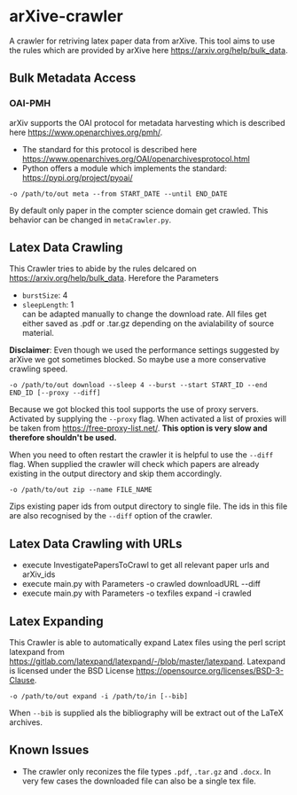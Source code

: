 # arXive-crawler

A crawler for retriving latex paper data from arXive. This tool aims to use the rules which are provided by arXive here https://arxiv.org/help/bulk_data.

## Bulk Metadata Access

### OAI-PMH

arXiv supports the OAI protocol for metadata harvesting which is described here https://www.openarchives.org/pmh/.
- The standard for this protocol is described here https://www.openarchives.org/OAI/openarchivesprotocol.html
- Python offers a module which implements the standard: https://pypi.org/project/pyoai/

```
-o /path/to/out meta --from START_DATE --until END_DATE
```
By default only paper in the compter science domain get crawled. This behavior can be changed in `metaCrawler.py`.

## Latex Data Crawling

This Crawler tries to abide by the rules delcared on https://arxiv.org/help/bulk_data.
Herefore the Parameters
- `burstSize`: 4
- `sleepLength`: 1  
can be adapted manually to change the download rate. All files get either saved as .pdf or .tar.gz depending on the avialability of source material.

**Disclaimer**: Even though we used the performance settings suggested by arXive we got sometimes blocked. So maybe use a more conservative crawling speed.

```
-o /path/to/out download --sleep 4 --burst --start START_ID --end END_ID [--proxy --diff]
```
Because we got blocked this tool supports the use of proxy servers. Activated by supplying the `--proxy` flag. When activated a list of proxies will be taken from https://free-proxy-list.net/.
**This option is very slow and therefore shouldn't be used.**

When you need to often restart the crawler it is helpful to use the `--diff` flag. When supplied the crawler will check which papers are already existing in the output directory and skip them accordingly.

```
-o /path/to/out zip --name FILE_NAME
```
Zips existing paper ids from output directory to single file. The ids in this file are also recognised by the `--diff` option of the crawler.

## Latex Data Crawling with URLs

- execute InvestigatePapersToCrawl to get all relevant paper urls and arXiv_ids
- execute main.py with Parameters -o crawled downloadURL --diff
- execute main.py with Parameters -o texfiles expand -i crawled

## Latex Expanding

This Crawler is able to automatically expand Latex files using the perl script latexpand from https://gitlab.com/latexpand/latexpand/-/blob/master/latexpand.
Latexpand is licensed under the BSD License https://opensource.org/licenses/BSD-3-Clause.

```
-o /path/to/out expand -i /path/to/in [--bib]
```

When `--bib` is supplied als the bibliography will be extract out of the LaTeX archives.

## Known Issues
- The crawler only reconizes the file types `.pdf`, `.tar.gz` and `.docx`. In very few cases the downloaded file can also be a single tex file.

